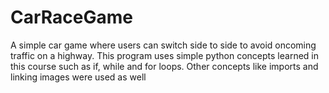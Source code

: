 # CarRaceGame
A simple car game where users can switch side to side to avoid oncoming traffic on a highway.
This program uses simple python concepts learned in this course such as if, while and for loops.
Other concepts like imports and linking images were used as well
